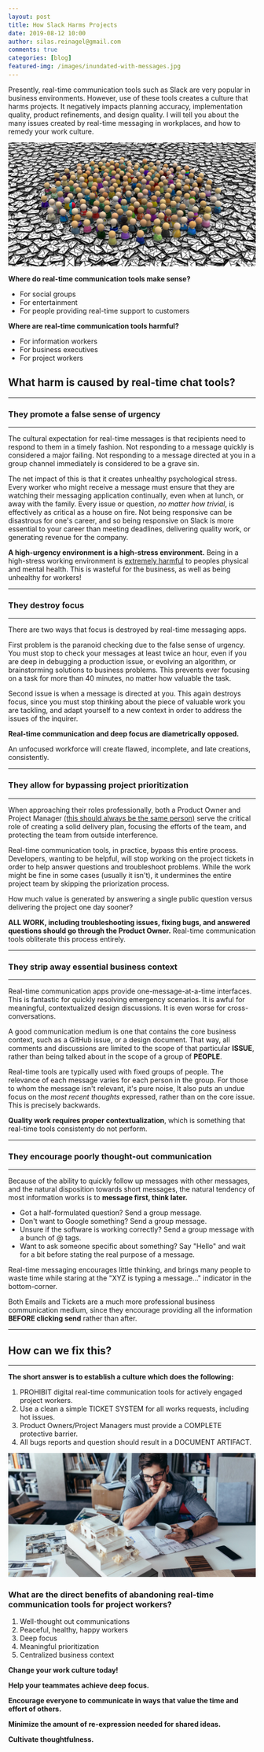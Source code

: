 ```yaml
---
layout: post
title: How Slack Harms Projects
date: 2019-08-12 10:00
author: silas.reinagel@gmail.com
comments: true
categories: [blog]
featured-img: /images/inundated-with-messages.jpg
---
```


Presently, real-time communication tools such as Slack are very popular in business environments. However, use of these tools creates a culture that harms projects. It negatively impacts planning accuracy, implementation quality, product refinements, and design quality. I will tell you about the many issues created by real-time messaging in workplaces, and how to remedy your work culture.

<img src="/images/inundated-with-messages.jpg" alt="A group of people, surrounded by tons of messages." />

**Where do real-time communication tools make sense?**
- For social groups
- For entertainment
- For people providing real-time support to customers

**Where are real-time communication tools harmful?**
- For information workers
- For business executives
- For project workers

## What harm is caused by real-time chat tools?

----

### They promote a false sense of urgency

----

The cultural expectation for real-time messages is that recipients need to respond to them in a timely fashion. Not responding to a message quickly is considered a major failing. Not responding to a message directed at you in a group channel immediately is considered to be a grave sin. 

The net impact of this is that it creates unhealthy psychological stress. Every worker who might receive a message must ensure that they are watching their messaging application continually, even when at lunch, or away with the family. Every issue or question, *no matter how trivial*, is effectively as critical as a house on fire. Not being responsive can be disastrous for one's career, and so being responsive on Slack is more essential to your career than meeting deadlines, delivering quality work, or generating revenue for the company. 

**A high-urgency environment is a high-stress environment.** Being in a high-stress working environment is [extremely harmful](https://www.ncbi.nlm.nih.gov/pmc/articles/PMC5355527/) to peoples physical and mental health. This is wasteful for the business, as well as being unhealthy for workers!

----

### They destroy focus

----

There are two ways that focus is destroyed by real-time messaging apps. 

First problem is the paranoid checking due to the false sense of urgency. You must stop to check your messages at least twice an hour, even if you are deep in debugging a production issue, or evolving an algorithm, or brainstorming solutions to business problems. This prevents ever focusing on a task for more than 40 minutes, no matter how valuable the task.

Second issue is when a message is directed at you. This again destroys focus, since you must stop thinking about the piece of valuable work you are tackling, and adapt yourself to a new context in order to address the issues of the inquirer. 

**Real-time communication and deep focus are diametrically opposed.**

An unfocused workforce will create flawed, incomplete, and late creations, consistently. 

----

### They allow for bypassing project prioritization

----

When approaching their roles professionally, both a Product Owner and Project Manager [(this should always be the same person)](https://www.silasreinagel.com/blog/2018/08/13/supersonic-project-velocity/) serve the critical role of creating a solid delivery plan, focusing the efforts of the team, and protecting the team from outside interference.

Real-time communication tools, in practice, bypass this entire process. Developers, wanting to be helpful, will stop working on the project tickets in order to help answer questions and troubleshoot problems. While the work might be fine in some cases (usually it isn't), it undermines the entire project team by skipping the priorization process. 

How much value is generated by answering a single public question versus delivering the project one day sooner?

**ALL WORK, including troubleshooting issues, fixing bugs, and answered questions should go through the Product Owner.** Real-time communication tools obliterate this process entirely. 

----

### They strip away essential business context

----

Real-time communication apps provide one-message-at-a-time interfaces. This is fantastic for quickly resolving emergency scenarios. It is awful for meaningful, contextualized design discussions. It is even worse for cross-conversations. 

A good communication medium is one that contains the core business context, such as a GitHub issue, or a design document. That way, all comments and discussions are limited to the scope of that particular **ISSUE**, rather than being talked about in the scope of a group of **PEOPLE**. 

Real-time tools are typically used with fixed groups of people. The relevance of each message varies for each person in the group. For those to whom the message isn't relevant, it's pure noise, It also puts an undue focus on the *most recent thoughts* expressed, rather than on the core issue. This is precisely backwards. 

**Quality work requires proper contextualization**, which is something that real-time tools consistenty do not perform.

----

### They encourage poorly thought-out communication

----

Because of the ability to quickly follow up messages with other messages, and the natural disposition towards short messages, the natural tendency of most information works is to **message first, think later.** 

- Got a half-formulated question? Send a group message.
- Don't want to Google something? Send a group message.
- Unsure if the software is working correctly? Send a group message with a bunch of @ tags.
- Want to ask someone specific about something? Say "Hello" and wait for a bit before stating the real purpose of a message.

Real-time messaging encourages little thinking, and brings many people to waste time while staring at the "XYZ is typing a message..." indicator in the bottom-corner.

Both Emails and Tickets are a much more professional business communication medium, since they encourage providing all the information **BEFORE clicking send** rather than after.

---- 

## How can we fix this?

----

**The short answer is to establish a culture which does the following:**

1. PROHIBIT digital real-time communication tools for actively engaged project workers. 
2. Use a clean a simple TICKET SYSTEM for all works requests, including hot issues.
3. Product Owners/Project Managers must provide a COMPLETE protective barrier.
4. All bugs reports and question should result in a DOCUMENT ARTIFACT.

<img src="/images/architecture-project-complete.jpg" alt="A young architect, quietly reflecting on his nearly completed model-house project." />

### What are the direct benefits of abandoning real-time communication tools for project workers?

1. Well-thought out communications
2. Peaceful, healthy, happy workers
3. Deep focus
4. Meaningful prioritization
5. Centralized business context

**Change your work culture today!** 

**Help your teammates achieve deep focus.**

**Encourage everyone to communicate in ways that value the time and effort of others.**

**Minimize the amount of re-expression needed for shared ideas.**

**Cultivate thoughtfulness.**
